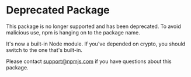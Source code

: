 # Deprecated Package

This package is no longer supported and has been deprecated. To avoid malicious use, npm is hanging on to the package name.

It's now a built-in Node module. If you've depended on crypto, you should switch to the one that's built-in.

Please contact support@npmjs.com if you have questions about this package.
